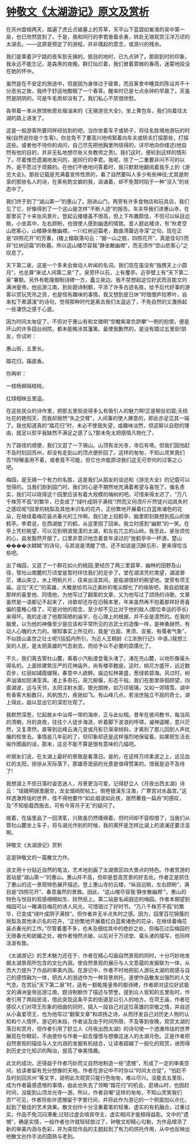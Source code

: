 # [钟敬文《太湖游记》原文及赏析](https://www.vrrw.net/wx/8971.html)

在苏州盘桓两天，踏遍了虎丘贞娘墓上的芳草，天平山下蓝碧如鲎液的吴中第一泉，也已欣然尝到了。于是，我和同行的李君奋着余勇，转赴无锡观赏汪洋万顷的太湖去。——这原是预定了的游程，并非偶起的意念，或游兴的残余。

我们是乘着沪宁路的夜车到无锡的。抵目的地时，已九点钟了。那刚到时的印象，我永远不能忘记，是森黑的夜晚，群灯灿烂着，我们冒着霏微的春雨，迷蒙地投没在她的怀中。

虽然是在不安定的旅途中，但是因为身体过于疲累，而且客舍中睡具的陈设并不十分恶劣之故，我终于舒适地酣眠了一个春宵。醒来时已是七点余钟的早晨了。天虽然是阴阴的，可是牛毛雨却没有了。我们私心不禁很欣慰。

各带着一本从旅馆帐房处揩油来的《无锡游览大全》，坐上黄包车，我们向着往太湖的路上进发了。



这是一般游客所要同样经验到的吧，当你坐着车子或轿子，将往名胜境地游玩的时候(自然说你是个生客)，你总免不了要高兴地唠絮着向车夫或轿夫打探那些，打探这些。或者他不待你的询问，自己尽先把他胸里所晓得的，详尽地向你缕述(他自然有他的目的，并非无私地想尽些义务教师之责)。我们这时，便轮到这样的情形了。尽着惟恐遗漏地发问的，是同行的李君。我呢，除了一二重要非问不可的以外，是不愿过于烦屑的。在他们不绝地问答着时，我只默默地翻阅着我手上的《游览大全》。那些记载是充满着宣传性质的，看了自然要叫人多少有些神往;尤其是附录的那些名人的诗，在素有韵文癖的我，讽诵着，却不免暂时陷于一种“没入”的状态中了。

我们终于到了“湖山第一”的惠山了。刚进山门，两旁有许多食物店和玩具店，我们见了它，好像得到了一个这山是怎样“不断人迹”的报告。车夫导我们进惠山寺，在那里买了十来张风景片。登起云楼楼虽不很高，但上下布置颇佳，不但可以纵目远眺，小坐其中，左右顾盼，也很使人感到幽逸的情致。昔人题此楼诗，有“秋老空山悲客心，山楼静坐散幽襟。一川红树迎霜老，数曲清罄远寺深”之句。现在正是“四照花开”的芳春，(楼上楹联落句云：“据一山之胜，四照花开”，真是佳句!)而非“红树迎霜”的秋暮。所以这山楼尽容我“静坐散幽襟”，而无须作“空山悲客心”之叹息了。

天下第二泉，这是一个多末会耸动人听闻的名词。我们现在虽没有“独携天上小圆月”，也总算“来试人间第二泉”了。泉旁环以石，上有覆亭。近亭壁上有“天下第二泉”署额。另外有乾隆御制诗碑一方，矗立泉边。我不禁想起这位好武而且能文的满洲皇帝。他巡游江南，到处题诗制额，平添了许多古迹名胜，给予后代好事的游客以赏玩凭吊之资，也是怪有趣味的事情。我又想到皮日休“时借僧庐拾寒叶，自来松下煮潺湲”的诗句，觉得那种时代是离去我们太遥远了，不免自然的又激扬起一些凄伤之感于心底。

因为时间太匆促了。不但对于惠山有和文徵明“空瞻紫翠负跻攀”一例的抱恨，便是环山的许多园台祠院，都未能略涉其藩篱。最使我歉然的，是没有踏过五里街!朋友，你试听：

惠山街，五里长。

踏花归，蹊底香。

你再听：

一枝杨柳隔枝桃，

红绿相映五里遥。

在这些民众的诗作里，把那五里街说得多么有吸引人的魅力啊!正是柳丝初碧;夭桃吐花的艳阳天，而我却居然“失之交臂”，人间事的使人拂意的，即此亦足见其一端了。我也知道真的“踏花归”时，未必不使我失望，或趣味淡然，但这聊以自慰的理由，就足以熨平我缺然不满足之感了么?那未免太把感情凡物化了。

为了路径的顺便，我们又逛了一下锡山。山顶有龙光寺，寺后有塔。但我们因怕赶不及时刻回苏州，却没有走到山的顶点便折回了。这样的匆匆，不知山灵笑我们否?辩解虽用不着，或者竟不可能，但它也许能原谅我们这无可奈何的过客之心吧。

梅园，是无锡一个有力的名胜，这是我们从朋友的谈述和《游览大全》的记载可以觉得的。当我们刚到园门时，我们的心是不期然地充满着希望与喜悦了。循名责实，我们可以晓得这个园里应该有着大规模的梅树的吧。可惜来得太迟了，“万八千株芳不孤”的繁华，已变成了“绿叶成阴子满枝”!然而又何须斤斤然徒兴动其失时之感叹呢?园里的桃梨及其他未识名的花卉，正纷繁地开展着红白蓝紫诸色的花朵，在继续着梅花装点春光的工作啊。我们走上招鹤亭，脑里即刻联想到孤山的放鹤亭。李君说，在西湖放了的鹤，从这里招了回来。我立时感到“幽默”的一笑。在亭上凭栏眺望，可以见到明波晃漾的太湖，和左右兀立的山岭。我至此，紧张烦忧的心，益发豁然开朗了。口里非意识地念着昔年读过的“放鹤亭中一杯酒，楚山����水鳞鳞”的诗句，与其说是清醒了悟，还不如说是沉醉忘形，更来得恰当些吧。

出了梅园，又逛了一个群花如火的桃园;更经历了两三里碧草、幽林的田野及山径，管社山南麓的万顷堂是暂时绊住我们的足步了。堂在湖滨凭栏南望，湖波渺茫，诸山突立，水上明帆片片，往来出没其间，是临湖很好的眺望地。堂旁有项王庙。这位“天亡”的英雄，大概是给司马迁美妙的笔尖醇化了的缘故吧，我自幼就是那样的喜爱他、同情他，为他写过了翻案的文章，又为他写过了颂扬的诗歌。文章虽然是一语都记不起来了，诗歌却还存在旧稿本里，年来虽然再不抱着那样好奇喜偏的童稚心情了，可是对他的观念，至少却不见比对于他的敌人(那位幸运的亭长)来得坏。我的走进了他那简陋的庙宇，在心理上的根据，并不全是漠然的。在我的脑里，以为他的神像至少是应该和平常所见的古武士的造像一样，是神勇赫然，有动人心魄的大力的。哪知事实上所见的，竟是“白面、黑须、衮冕、有儒者气象”，不似拔山盖世之壮士呢!(括弧内所引，为近人王桐龄《江浙旅行记》中语。)我想三吴的人民，是太把英雄的气态剥去，而给予以不必要的腐儒化了。

不久，我们离去管社山麓，乘着小汽船渡登鼋头渚了。渚在充山麓，以地形像鼋头得名的。上面除建筑庄严的花神庙外，尚有楼亭数座。这时，桃花方盛开，远近数百步，红丽如铺霞缀锦，春意中人欲醉。庙边松林甚盛，葱绿若碧海。风过时，树声汹涌如怒涛澎湃。渚上多奇石，突兀俯偃，形态千般。我们在那里徘徊顾望，四面湖波，远与天邻，太阳注射水面，银光朗映，如万顷玻璃，又如一郊晴雪。湖中有香客大船数只，风帆饱力，疾驰如飞。有山峰几点，若浊世独立不屈的奇士。湖上得此，益以显出它的深宏壮观了。

我默然深思，忆起故乡中汕埠一带的海岸，正与此似相。昔年在彼间教书，每当风的清朝，月的良夜，往往个人徒步海涯，听着脚下波浪的呼啸，凝神遥睇，意兴茫然，又复肃然。直等到远峰云涛几变或月影已渐渐倾斜，才离别了那儿回到人声扰攘的校舍去。事情是几年前的了，但印象却还是这样强烈地保留着。如果把生活去喻作图画的话，那末，这总不能不算是很有意味的几幅吧。

听朋友们说，在太湖上最好的景致是看落日。是的，在这样万顷柔波之上，远见血红的太阳，徐徐从天际落下，那雄奇诡丽的光景是值得赞美的。惜我是迫不及待了!

我想湖上不但日落时姿态迷人，月景更当可爱。记得舒立人《月夜出西太湖》诗云：“瑶娥明镜澹磨空，龙女烟绡熨帖工。倒卷银潢东注海，广寒宫对水晶宫。”这样透澈玲珑的世界，怪不得他要作“如此烟波如此夜，居然著我一扁舟”的感叹，及“不知偷载西施去，可有今宵月子无”的疑问了。

接着，在庙里品了一回清茗，兴致虽仍然缠绵着，但时间却不容假借了，当我们从管社山麓坐上车子，将与湖光作别的时候，我的离怀是怎样比湖上的波澜还要泛滥啊。

钟敬文《太湖游记》赏析

这是钟敬文的一篇散文力作。

该文用十分贴近自然的笔法，艺术地刻画了太湖景区四大景点的特色。作者赏游的首站是“湖山第一”的惠山。惠山并不高，但却是登高赏景的好去处。作者正是抓住了惠山的这一景观特色展开描述。登上惠山寺的云楼，“纵目远眺，左右顾盼”，满目是“四照花开”、春意盎然的景致。因此，“这山楼尽容我‘静坐散幽襟’”。惠山的特色与悦目的观感栩栩如生、跃然纸上。第二站是名闻遐迩的梅园。作者本期望到梅园可以一睹满目梅花的诱人风光，可惜错过了好时节。“万八千株芳不孤”的繁华，已变成“绿叶成阴子满枝”。但作者并无半点失时之感。因为，园里百花锦簇的桃梨及其他未识名的花卉，“正纷繁地开展着红白蓝紫诸色的花朵，在继续着梅花装点春光的工作。”尽管着墨不多，也未及细绘其中的绝妙之处，但梅花过后梅园的无限春光和妩媚之处，被作者悄然点破。以后对于万顷堂、鼋头渚的描写，也同样活泼有致。

《太湖游记》的艺术魅力还在于，作者在精心勾画自然景观的同时，十分巧妙地发掘太湖景观所包含的文化内涵，使自然景观的展示与人文意蕴的发掘联为一体，从而大力提升了作品的审美内涵。在游记中，作者不时地把前人游玩太湖的观感与自己的感悟融为一体，把古人的游迹作为一种背景烘托，遂使作品散发出强烈的人文气息。在赏玩“天下第二泉”时，适有一额乾隆皇帝的御诗碑，作者即对这位好武能文的满洲皇帝巡游江南，题诗制额作了描述与赞誉。提到众人皆知的五里街时，作者引用了两段民谣，借此突现这条平实的街道足以引人的地方。在项王庙，作者在感叹人们对项王形象的扭曲的同时，插入一段自己对这位英雄的崇敬之情，并自述从小喜爱项王，也为他写过“翻案文章”和颂扬之诗，从而抒发自己对历史人物的认知和个人情怀。游记的末段，作者谈及由于时间所限，不及等到夜晚，观赏太湖的落日和赏月，但作者引用了舒立人《月夜出西太湖》的诗句使一个透澈玲珑的世界展现在你眼前，不由使你与作者一起去憧憬与想像这迷人的太湖月色。正是作者把自然景观的描绘与人文内涵的发掘有机结合，让读者超越了一般化的观赏，进而得到历史文化知识的陶冶，提高了审美情趣。

此文的成功，还得益于作者巧妙而又自然地制造一些“遗憾”，形成了一定的审美空间，给读者留有充分想像的天地。作者在游记中不时杂以“时间太仓促”，“怕赶不及时刻回苏州”等文字，说明此次观赏只能行色匆匆，难以尽兴。没能去五里街，成为作者最感遗憾的事情，由此也失去了领略“踏花归”的机会。逛锡山时，也因赶时间，没能到山顶龙光寺一游。所以，作者自嘲“这样的匆匆，不知山灵笑我们否?”可见，作者将些许遗憾留于字里行间，并将此作为游记的一个侧面加以点化，起到了极佳的艺术效果。散文创作十分注重着笔的轻重、虚实的有机融合。过重过实，作品不免沉闷滞重;过轻过虚会喧宾夺主，虚实相间才能相得益彰。文中的“遗憾”，确是实情，一般作者也许就轻轻放过了，钟敬文却精心勾勒，为作品增添了新的审美内涵与色彩，并为突现作品的主题起到了有力的烘托作用，从中也反映出他散文创作手法的圆熟与老到。

